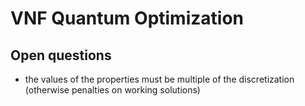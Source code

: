 # VNF Quantum Optimization

## Open questions
- the values of the properties must be multiple of the discretization (otherwise penalties on working solutions)
